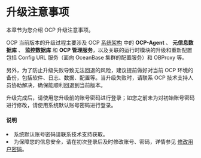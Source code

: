 # 升级注意事项

本章节为您介绍 OCP 升级注意事项。

OCP 当前版本的升级过程主要涉及 OCP [系统架构](../../200.product-introduction/200.product-architecture.md) 中的 **OCP-Agent** 、 **元信息数据库** 、 **监控数据库** 和 **OCP 管理服务**，以及关联的运行时模块的升级和重新配置包括 Config URL 服务（面向 OceanBase 集群的配置服务）和 OBProxy 等。

另外，为了防止升级失败导致无法回退的风险，建议提前做好对当前 OCP 环境的备份，包括软件、日志、数据、配置等。当升级失败时，请联系 OCP 技术支持人员协助解决，确保能顺利回退到当前版本。

升级完成后，请使用您升级前的账号密码进行登录；如您之前未为对初始账号密码进行修改，请使用系统默认账号密码进行登录。

<main id="notice" type='explain'>
<h4>说明</h4>
<li>系统默认账号密码请联系技术支持获取。</li><li>为保障您的信息安全，请在初次登录后及时修改账号、密码，详情参见 <a href="../1600.system-management-features/600.management-user-center/200.change-the-logon-password.md">修改用户密码</a>。</li>
</main>
